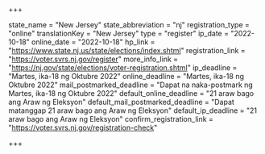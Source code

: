 +++

state_name = "New Jersey"
state_abbreviation = "nj"
registration_type = "online"
translationKey = "New Jersey"
type = "register"
ip_date = "2022-10-18"
online_date = "2022-10-18"
hp_link = "https://www.state.nj.us/state/elections/index.shtml"
registration_link = "https://voter.svrs.nj.gov/register"
more_info_link = "https://nj.gov/state/elections/voter-registration.shtml"
ip_deadline = "Martes, ika-18 ng Oktubre 2022"
online_deadline = "Martes, ika-18 ng Oktubre 2022"
mail_postmarked_deadline = "Dapat na naka-postmark ng Martes, ika-18 ng Oktubre 2022"
default_online_deadline = "21 araw bago ang Araw ng Eleksyon"
default_mail_postmarked_deadline = "Dapat matanggap 21 araw bago ang Araw ng Eleksyon"
default_ip_deadline = "21 araw bago ang Araw ng Eleksyon"
confirm_registration_link = "https://voter.svrs.nj.gov/registration-check"

+++